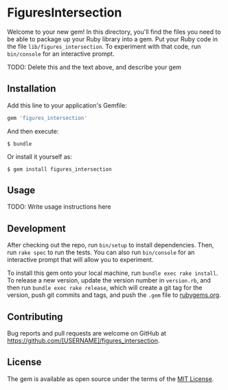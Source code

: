 # FiguresIntersection

Welcome to your new gem! In this directory, you'll find the files you need to be able to package up your Ruby library into a gem. Put your Ruby code in the file `lib/figures_intersection`. To experiment with that code, run `bin/console` for an interactive prompt.

TODO: Delete this and the text above, and describe your gem

## Installation

Add this line to your application's Gemfile:

```ruby
gem 'figures_intersection'
```

And then execute:

    $ bundle

Or install it yourself as:

    $ gem install figures_intersection

## Usage

TODO: Write usage instructions here

## Development

After checking out the repo, run `bin/setup` to install dependencies. Then, run `rake spec` to run the tests. You can also run `bin/console` for an interactive prompt that will allow you to experiment.

To install this gem onto your local machine, run `bundle exec rake install`. To release a new version, update the version number in `version.rb`, and then run `bundle exec rake release`, which will create a git tag for the version, push git commits and tags, and push the `.gem` file to [rubygems.org](https://rubygems.org).

## Contributing

Bug reports and pull requests are welcome on GitHub at https://github.com/[USERNAME]/figures_intersection.


## License

The gem is available as open source under the terms of the [MIT License](http://opensource.org/licenses/MIT).

